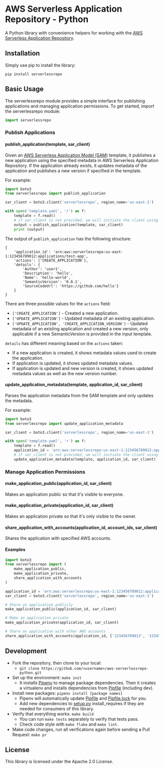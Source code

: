 # AWS Serverless Application Repository - Python

A Python library with convenience helpers for working with the [AWS Serverless Application Repository](https://aws.amazon.com/serverless/serverlessrepo/).

## Installation

Simply use pip to install the library:

```text
pip install serverlessrepo
```

## Basic Usage

The serverlessrepo module provides a simple interface for publishing applications and managing application permissions. To get started, import the serverlessrepo module:

```python
import serverlessrepo
```

### Publish Applications

#### publish_application(template, sar_client)

Given an [AWS Serverless Application Model (SAM)](https://github.com/awslabs/serverless-application-model/blob/master/versions/2016-10-31.md) template, it publishes a new application using the specified metadata in AWS Serverless Application Repository. If the application already exists, it updates metadata of the application and publishes a new version if specified in the template.

For example:

```python
import boto3
from serverlessrepo import publish_application

sar_client = boto3.client('serverlessrepo', region_name='us-east-1')

with open('template.yaml', 'r') as f:
    template = f.read()
    # if sar_client is not provided, we will initiate the client using region inferred from aws configurations
    output = publish_application(template, sar_client)
    print (output)
```

The output of `publish_application` has the following structure:

```text
{
    'application_id': 'arn:aws:serverlessrepo:us-east-1:123456789012:applications/test-app',
    'actions': ['CREATE_APPLICATION'],
    'details': {
        'Author': 'user1',
        'Description': 'hello',
        'Name': 'hello-world',
        'SemanticVersion': '0.0.1',
        'SourceCodeUrl': 'https://github.com/hello'}
    }
}
```

There are three possible values for the `actions` field:

* `['CREATE_APPLICATION']` - Created a new application.
* `['UPDATE_APPLICATION']` - Updated metadata of an existing application.
* `['UPDATE_APPLICATION', 'CREATE_APPLICATION_VERSION']` - Updated metadata of an existing application and created a new version, only applicable if a new SemanticVersion is provided in the input template.

`details` has different meaning based on the `actions` taken:

* If a new application is created, it shows metadata values used to create the application.
* If application is updated, it shows updated metadata values.
* If application is updated and new version is created, it shows updated metadata values as well as the new version number.

#### update_application_metadata(template, application_id, sar_client)

Parses the application metadata from the SAM template and only updates the metadata.

For example:

```python
import boto3
from serverlessrepo import update_application_metadata

sar_client = boto3.client('serverlessrepo', region_name='us-east-1')

with open('template.yaml', 'r') as f:
    template = f.read()
    application_id = 'arn:aws:serverlessrepo:us-east-1:123456789012:applications/test-app'
    # if sar_client is not provided, we will initiate the client using region inferred from aws configurations
    update_application_metadata(template, application_id, sar_client)
```

### Manage Application Permissions

#### make_application_public(application_id, sar_client)

Makes an application public so that it's visible to everyone.

#### make_application_private(application_id, sar_client)

Makes an application private so that it's only visible to the owner.

#### share_application_with_accounts(application_id, account_ids, sar_client)

Shares the application with specified AWS accounts.

#### Examples

```python
import boto3
from serverlessrepo import (
    make_application_public,
    make_application_private,
    share_application_with_accounts
)

application_id = 'arn:aws:serverlessrepo:us-east-1:123456789012:applications/test-app'
sar_client = boto3.client('serverlessrepo', region_name='us-east-1')

# Share an application publicly
make_application_public(application_id, sar_client)

# Make an application private
make_application_private(application_id, sar_client)

# Share an application with other AWS accounts
share_application_with_accounts(application_id, ['123456789013', '123456789014'], sar_client)
```

## Development

* Fork the repository, then clone to your local:
  * `git clone https://github.com/<username>/aws-serverlessrepo-python.git`
* Set up the environment: `make init`
  * It installs [Pipenv](https://github.com/pypa/pipenv) to manage package dependencies. Then it creates a virtualenv and installs dependencies from [Pipfile](./Pipfile) (including dev).
* Install new packages: `pipenv install [package names]`
  * Pipenv will automatically update [Pipfile](./Pipfile) and [Pipfile.lock](./Pipfile.lock) for you.
  * Add new dependencies to [setup.py](./setup.py) install_requires if they are needed for consumers of this library.
* Verify that everything works: `make build`
  * You can run `make tests` separately to verify that tests pass.
  * Check code style with `make flake` and `make lint`.
* Make code changes, run all verifications again before sending a Pull Request: `make pr`

## License

This library is licensed under the Apache 2.0 License.
